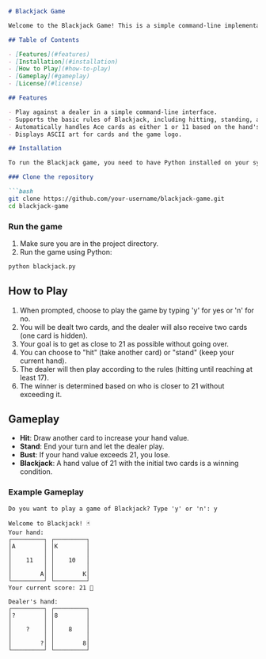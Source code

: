 
```markdown
# Blackjack Game

Welcome to the Blackjack Game! This is a simple command-line implementation of the classic card game Blackjack, where players try to get a hand value as close to 21 as possible without exceeding it.

## Table of Contents

- [Features](#features)
- [Installation](#installation)
- [How to Play](#how-to-play)
- [Gameplay](#gameplay)
- [License](#license)

## Features

- Play against a dealer in a simple command-line interface.
- Supports the basic rules of Blackjack, including hitting, standing, and busting.
- Automatically handles Ace cards as either 1 or 11 based on the hand's total value.
- Displays ASCII art for cards and the game logo.

## Installation

To run the Blackjack game, you need to have Python installed on your system. You can download Python from [python.org](https://www.python.org/downloads/).

### Clone the repository

```bash
git clone https://github.com/your-username/blackjack-game.git
cd blackjack-game
```

### Run the game

1. Make sure you are in the project directory.
2. Run the game using Python:

```bash
python blackjack.py
```

## How to Play

1. When prompted, choose to play the game by typing 'y' for yes or 'n' for no.
2. You will be dealt two cards, and the dealer will also receive two cards (one card is hidden).
3. Your goal is to get as close to 21 as possible without going over.
4. You can choose to "hit" (take another card) or "stand" (keep your current hand).
5. The dealer will then play according to the rules (hitting until reaching at least 17).
6. The winner is determined based on who is closer to 21 without exceeding it.

## Gameplay

- **Hit**: Draw another card to increase your hand value.
- **Stand**: End your turn and let the dealer play.
- **Bust**: If your hand value exceeds 21, you lose.
- **Blackjack**: A hand value of 21 with the initial two cards is a winning condition.

### Example Gameplay

```
Do you want to play a game of Blackjack? Type 'y' or 'n': y

Welcome to Blackjack! 🃏
Your hand:
┌─────────┐ ┌─────────┐
│A        │ │K        │
│         │ │         │
│    11   │ │    10   │
│         │ │         │
│        A│ │        K│
└─────────┘ └─────────┘
Your current score: 21 🎯

Dealer's hand:
┌─────────┐ ┌─────────┐
│?        │ │8        │
│         │ │         │
│    ?    │ │    8    │
│         │ │         │
│        ?│ │        8│
└─────────┘ └─────────┘
```


